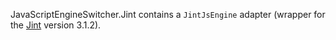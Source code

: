 JavaScriptEngineSwitcher.Jint contains a `JintJsEngine` adapter (wrapper for the [Jint](http://github.com/sebastienros/jint) version 3.1.2).